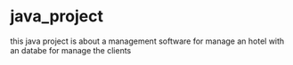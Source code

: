 # java_project

this java project is about a management software for manage an hotel with an databe for manage the clients
